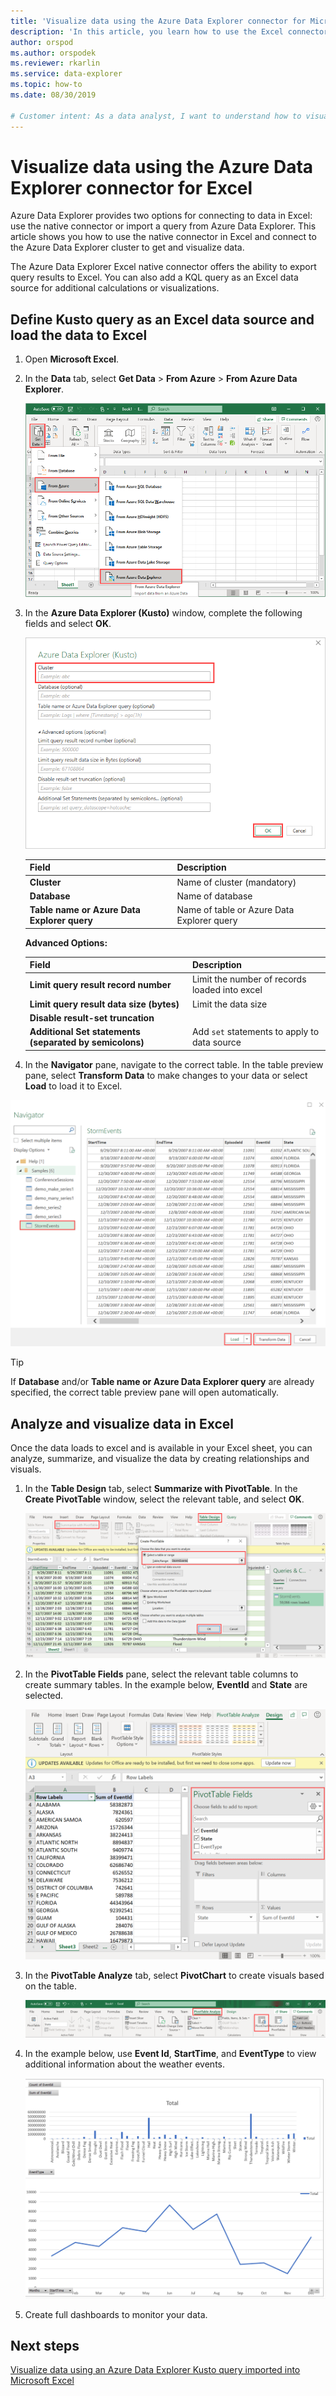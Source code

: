 ```yaml
---
title: 'Visualize data using the Azure Data Explorer connector for Microsoft Excel'
description: 'In this article, you learn how to use the Excel connector for Azure Data Explorer.'
author: orspod
ms.author: orspodek
ms.reviewer: rkarlin
ms.service: data-explorer
ms.topic: how-to
ms.date: 08/30/2019

# Customer intent: As a data analyst, I want to understand how to visualize my Azure Data Explorer data in Excel.
---
```


# Visualize data using the Azure Data Explorer connector for Excel

Azure Data Explorer provides two options for connecting to data in Excel: use the native connector or import a query from Azure Data Explorer. This article shows you how to use the native connector in Excel and connect to the Azure Data Explorer cluster to get and visualize data.

The Azure Data Explorer Excel native connector offers the ability to export query results to Excel. You can also add a KQL query as an Excel data source for additional calculations or visualizations.

## Define Kusto query as an Excel data source and load the data to Excel

1. Open **Microsoft Excel**.
1. In the **Data** tab, select **Get Data** > **From Azure** > **From Azure Data Explorer**.

    ![Get data from Azure Data Explorer.](media/excel-connector/get-data-from-adx.png)

1. In the **Azure Data Explorer (Kusto)** window, complete the following fields and select **OK**.

    ![Azure Data Explorer (Kusto) window.](media/excel-connector/adx-connection-window.png)
    
    |Field   |Description |
    |---------|---------|
    |**Cluster**   |   Name of cluster (mandatory)      |    
    |**Database**     |    Name of database      |    
    |**Table name or Azure Data Explorer query**    |     Name of table or Azure Data Explorer query    | 
    
    **Advanced Options:**

     |Field   |Description |
    |---------|---------|
    |**Limit query result record number**     |     Limit the number of records loaded into excel  |    
    |**Limit query result data size (bytes)**    |    Limit the data size      |   
    |**Disable result-set truncation**    |         |      
    |**Additional Set statements (separated by semicolons)**    |    Add `set` statements to apply to data source     |   

1.	In the **Navigator** pane, navigate to the correct table. In the table preview pane, select **Transform Data** to make changes to your data or select **Load** to load it to Excel.

![Table preview window.](media/excel-connector/navigate-table-preview-window.png)

   > [!TIP]
   > If **Database** and/or **Table name or Azure Data Explorer query** are already specified, the correct table preview pane will open automatically. 

## Analyze and visualize data in Excel

Once the data loads to excel and is available in your Excel sheet, you can analyze, summarize, and visualize the data by creating relationships and visuals. 

1.	In the **Table Design** tab, select **Summarize with PivotTable**. In the **Create PivotTable** window, select the relevant table, and select **OK**.

    ![Create pivot table.](media/excel-connector/create-pivot-table.png)

1. In the **PivotTable Fields** pane, select the relevant table columns to create summary tables. In the example below,  **EventId** and **State** are selected.
    
    ![Select PivotTable fields.](media/excel-connector/pivot-table-pick-fields.png)

1. In the **PivotTable Analyze** tab, select **PivotChart** to create visuals based on the table. 

    ![Pivot chart.](media/excel-connector/pivot-table-analyze-pivotchart.png)

1. In the example below, use **Event Id**, **StartTime**, and **EventType** to view additional information about the weather events.

    ![Visualize data.](media/excel-connector/visualize-excel-data.png)

1. Create full dashboards to monitor your data.

## Next steps

[Visualize data using an Azure Data Explorer Kusto query imported into Microsoft Excel](excel-blank-query.md)